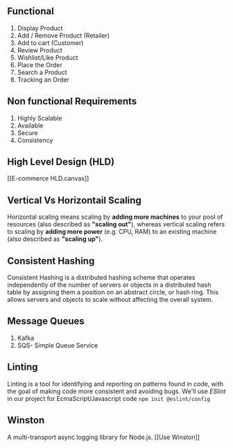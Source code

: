 ## Functional
1. Display Product
2. Add / Remove Product (Retailer)
3. Add to cart (Customer)
4. Review Product
5. Wishlist/Like Product
6. Place the Order
7. Search a Product
8. Tracking an Order

## Non functional Requirements
1. Highly Scalable
2. Available
3. Secure
4. Consistency

## High Level Design (HLD)
[[E-commerce HLD.canvas]]

## Vertical Vs Horizontail Scaling
Horizontal scaling means scaling by **adding more machines** to your pool of resources (also described as **"scaling out"**), whereas vertical scaling refers to scaling by **adding more power** (e.g. CPU, RAM) to an existing machine (also described as **"scaling up"**).

## Consistent Hashing
Consistent Hashing is a distributed hashing scheme that operates independently of the number of servers or objects in a distributed hash table by assigning them a position on an abstract circle, or hash ring. This allows servers and objects to scale without affecting the overall system.

## Message Queues
1. Kafka
2. SQS- Simple Queue Service

## Linting
Linting is a tool for identifying and reporting on patterns found in code, with the goal of making code more consistent and avoiding bugs. We'll use *ESlint*  in our project for EcmaScript/Javascript code
`npm init @eslint/config`

## Winston
A multi-transport async logging library for Node.js. [[Use Winston]]
